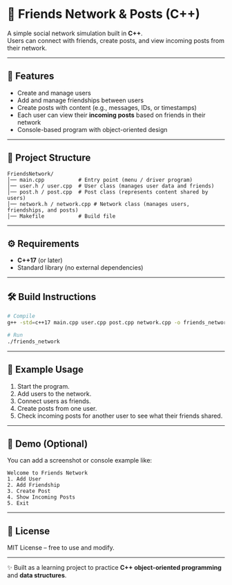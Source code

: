 # 👥 Friends Network & Posts (C++)  

A simple social network simulation built in **C++**.  
Users can connect with friends, create posts, and view incoming posts from their network.  

---

## 🚀 Features  
- Create and manage users  
- Add and manage friendships between users  
- Create posts with content (e.g., messages, IDs, or timestamps)  
- Each user can view their **incoming posts** based on friends in their network  
- Console-based program with object-oriented design  

---

## 📂 Project Structure  
```
FriendsNetwork/
│── main.cpp           # Entry point (menu / driver program)
│── user.h / user.cpp  # User class (manages user data and friends)
│── post.h / post.cpp  # Post class (represents content shared by users)
│── network.h / network.cpp # Network class (manages users, friendships, and posts)
│── Makefile           # Build file
```

---

## ⚙️ Requirements  
- **C++17** (or later)  
- Standard library (no external dependencies)  

---

## 🛠️ Build Instructions  
```bash
# Compile
g++ -std=c++17 main.cpp user.cpp post.cpp network.cpp -o friends_network

# Run
./friends_network
```

---

## 🎯 Example Usage  
1. Start the program.  
2. Add users to the network.  
3. Connect users as friends.  
4. Create posts from one user.  
5. Check incoming posts for another user to see what their friends shared.  

---

## 📸 Demo (Optional)  
You can add a screenshot or console example like:  

```
Welcome to Friends Network
1. Add User
2. Add Friendship
3. Create Post
4. Show Incoming Posts
5. Exit
```

---

## 📜 License  
MIT License – free to use and modify.  

---

✨ Built as a learning project to practice **C++ object-oriented programming** and **data structures**.  
